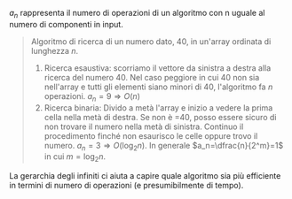 $a_n$ rappresenta il numero di operazioni di un algoritmo con n uguale al numero di componenti in input.

> Algoritmo di ricerca di un numero dato, 40, in un'array ordinata di lunghezza $n$.
> 1. Ricerca esaustiva: scorriamo il vettore da sinistra a destra alla ricerca del numero 40. Nel caso peggiore in cui 40 non sia nell'array e tutti gli elementi siano minori di 40, l'algoritmo fa $n$ operazioni. $a_n=9 \Rightarrow O(n)$
> 2. Ricerca binaria: Divido a metà l'array e inizio a vedere la prima cella nella metà di destra. Se non è =40, posso essere sicuro di non trovare il numero nella metà di sinistra. Continuo il procedimento finché non esaurisco le celle oppure trovo il numero. $a_n=3 \Rightarrow O(\log_2 n)$. In generale $a_n=\dfrac{n}{2^m}=1$ in cui $m=\log_2 n$.

La gerarchia degli infiniti ci aiuta a capire quale algoritmo sia più efficiente in termini di numero di operazioni (e presumibilmente di tempo). 